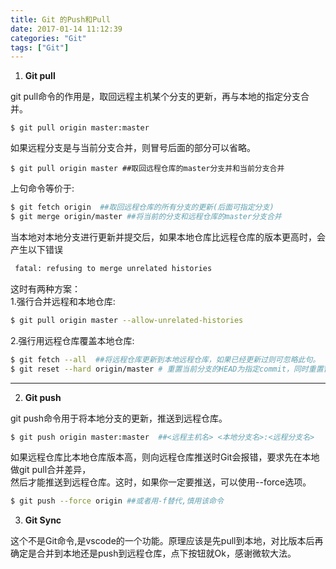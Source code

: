 ```yaml
---
title: Git 的Push和Pull
date: 2017-01-14 11:12:39
categories: "Git"
tags: ["Git"]
---
```


1. **Git pull**     

git pull命令的作用是，取回远程主机某个分支的更新，再与本地的指定分支合并。      
```
$ git pull origin master:master 
```
如果远程分支是与当前分支合并，则冒号后面的部分可以省略。    
```
$ git pull origin master ##取回远程仓库的master分支并和当前分支合并  
```
<!--more-->

上句命令等价于:  

```bash
$ git fetch origin  ##取回远程仓库的所有分支的更新(后面可指定分支)
$ git merge origin/master ##将当前的分支和远程仓库的master分支合并
```
<!--more-->

当本地对本地分支进行更新并提交后，如果本地仓库比远程仓库的版本更高时，会产生以下错误  
```bash
 fatal: refusing to merge unrelated histories 
```

这时有两种方案：  
1.强行合并远程和本地仓库:  
```bash
$ git pull origin master --allow-unrelated-histories 
```
2.强行用远程仓库覆盖本地仓库:    
```bash
$ git fetch --all  ##将远程仓库更新到本地远程仓库，如果已经更新过则可忽略此句。
$ git reset --hard origin/master # 重置当前分支的HEAD为指定commit，同时重置暂存区和工作区，与指定commit一致   
```
---
2.  **Git push**      

git push命令用于将本地分支的更新，推送到远程仓库。   
```bash
$ git push origin master:master  ##<远程主机名> <本地分支名>:<远程分支名>
```
如果远程仓库比本地仓库版本高，则向远程仓库推送时Git会报错，要求先在本地做git pull合并差异，  
然后才能推送到远程仓库。这时，如果你一定要推送，可以使用--force选项。   
```bash
$ git push --force origin ##或者用-f替代,慎用该命令
```

3. **Git Sync**    
     
这个不是Git命令,是vscode的一个功能。原理应该是先pull到本地，对比版本后再      
确定是合并到本地还是push到远程仓库，点下按钮就Ok，感谢微软大法。 
